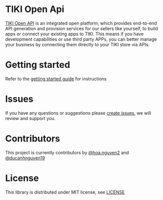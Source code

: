# TIKI Open Api

[TIKI Open API](https://open.tiki.vn) is an integrated open platform, which provides end-to-end API generation and provision services for our sellers like yourself, to build apps or connect your existing apps to TIKI. This means if you have development capabilities or use third party APPs, you can better manage your business by connecting them directly to your TIKI store via APIs.

# Getting started
Refer to the [getting started guide](https://open.tiki.vn/#getting-started) for instructions

# Issues

If you have any questions or suggestions please [create issues](https://github.com/tikivn/open-api-docs/issues/new), we will review and support you.

# Contributors

This project is currently contributors by [@hoa.nguyen2](https://github.com/hoank92) and [@ducanhnguyen19](https://github.com/ducanhnguyen19)

# License
This library is distributed under MIT license, see [LICENSE](LICENSE)
